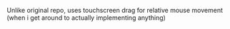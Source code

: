 Unlike original repo, uses touchscreen drag for relative mouse movement (when i get around to actually implementing anything)
